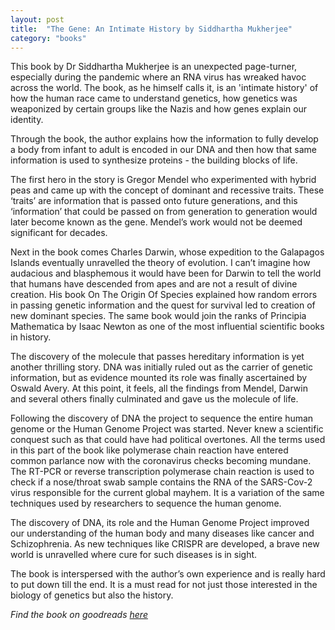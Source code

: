 ```yaml
---
layout: post
title:  "The Gene: An Intimate History by Siddhartha Mukherjee"
category: "books"
---
```

This book by Dr Siddhartha Mukherjee is an unexpected page-turner, especially during the pandemic where an RNA virus has wreaked havoc across the world. The book, as he himself calls it, is an 'intimate history' of how the human race came to understand genetics, how genetics was weaponized by certain groups like the Nazis and how genes explain our identity.

Through the book, the author explains how the information to fully develop a body from infant to adult is encoded in our DNA and then how that same information is used to synthesize proteins - the building blocks of life. 

The first hero in the story is Gregor Mendel who experimented with hybrid peas and came up with the concept of dominant and recessive traits. These ‘traits’ are information that is passed onto future generations, and this ‘information’ that could be passed on from generation to generation would later become known as the gene. Mendel’s work would not be deemed significant for decades.

Next in the book comes Charles Darwin, whose expedition to the Galapagos Islands eventually unravelled the theory of evolution. I can’t imagine how audacious and blasphemous it would have been for Darwin to tell the world that humans have descended from apes and are not a result of divine creation. His book On The Origin Of Species explained how random errors in passing genetic information and the quest for survival led to creation of new dominant species. The same book would join the ranks of Principia Mathematica by Isaac Newton as one of the most influential scientific books in history.

The discovery of the molecule that passes hereditary information is yet another thrilling story. DNA was initially ruled out as the carrier of genetic information, but as evidence mounted its role was finally ascertained by Oswald Avery. At this point, it feels, all the findings from Mendel, Darwin and several others finally culminated and gave us the molecule of life. 

Following the discovery of DNA the project to sequence the entire human genome or the Human Genome Project was started. Never knew a scientific conquest such as that could have had political overtones. All the terms used in this part of the book like polymerase chain reaction have entered common parlance now with the coronavirus checks becoming mundane. The RT-PCR or reverse transcription polymerase chain reaction is used to check if a nose/throat swab sample contains the RNA of the SARS-Cov-2 virus responsible for the current global mayhem. It is a variation of the same techniques used by researchers to sequence the human genome.

The discovery of DNA, its role and the Human Genome Project improved our understanding of the human body and many diseases like cancer and Schizophrenia. As new techniques like CRISPR are developed, a brave new world is unravelled where cure for such diseases is in sight.

The book is interspersed with the author’s own experience and is really hard to put down till the end. It is a must read for not just those interested in the biology of genetics but also the history.

*Find the book on goodreads [here](https://www.goodreads.com/book/show/27276428-the-gene?ac=1&from_search=true&qid=IUEhIVjVu7&rank=2)*